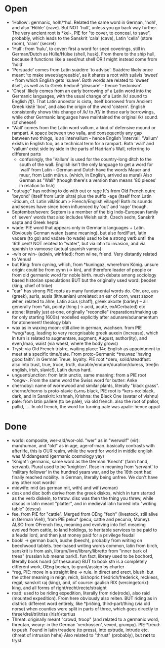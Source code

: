 # Open

- 'Hollow': germanic, holh/*hul. Related the same word in German, 'hohl', and also 'Höhle' (cave). But NOT 'hull',
  unless you go back way further.
  The very ancient root is *kel-, PIE for "to cover, to conceal, to save", probably, which leads to the Sanskrit 'cala' (cave),
  Latin 'cella' (store room), 'clam' (secret)
- 'Hull': from 'hulu', to cover: first a word for seed coverings, still in German/Dutch as Hülle/Hülse (shell, husk).
  From there to the ship hull, because it functions like a seed/nut shell
  OR!! might instead come from 'hold'
- 'Persuade' comes from Latin suādēre 'to advise'.
  Suādēre likely once meant 'to make sweet/agreeable',
  as it shares a root with suāvis 'sweet' - from which English gets 'suave'.
  Both words are related to 'sweet' itself, as well as to Greek hēdonḗ 'pleasure' - hence 'hedonism'.
- 'Chest' likely comes from an early borrowing of a Latin word into the Germanic languages,
  with the usual change of a Latin /k/ sound to English /t͡ʃ/.
  That Latin ancestor is cista, itself borrowed from Ancient Greek kístē 'box',
  and also the origin of the word 'cistern'.
  English consistently shows this change of /k/ to /t͡ʃ/ in these early borrowings,
  while other Germanic languages have maintained the original /k/ sound. (cf cheese!)
- 'Wall' comes from the Latin word vallum, a kind of defensive mound or rampart.
  A space between two valla, and consequently any gap between two things, is an intervallum - hence English 'interval'.
  'Vallum' exists in English too, as a technical term for a rampart.
  Both 'wall' and 'vallum' exist side by side in the parts of Hadrian's Wall, referring to different parts
  - confusingly, the 'Vallum' is used for the country-long ditch to the south of the wall.
  English isn't the only language to get a word for 'wall' from Latin - German and Dutch have the words Mauer and muur, from Latin mūrus.
  (which, in English, arrived as mural)
  Also German as "Wall" (though there's a version than means '80 pieces' in relation to fish)
- "outrage" has nothing to do with out or rage
  It's from Old French outre 'beyond' (itself from Latin ultra) plus the suffix -age
  (itself from Latin -āticum, cf. Latin villāticum > French/English village)!
  Both its sounds and senses have since been influenced by 'out' and 'rage' though.
- September/seven: Septem is a member of the big Indo-European family of 'seven' words that also includes
  Welsh saith, Czech sedm, Sanskrit sapta and Greek heptá.
- wade: PIE word that appears only in Germanic languages + Latin.
  Obviously German waten (same meaning), but also ford/Furt, latin vadere (to go) and vadare (to wade)
  used to be a strong verb until the 16th cent!
  NOT related to "water", but via latin to invasion, and via spanish to vamoose (actual spanish vamos)
- -win or win- (edwin, winfried): from wi·ne, friend. Very distantly related to Venus!
- but King: from cyning, which, from *kuningaz, wherefrom König.
  unsure origin: could be from cynn (-> kin), and therefore leader of people
  or from old germanic word for noble birth. much debate among sociology based historian speculations
  BUT but the originally used word: þeoden (king, chief of tribe)
- "ear" has strong PIE roots as many fundamental words do. Ohr, øre, aus (greek), auris, ausis (lithuanian)
  unrelated: an ear of corn, west saxon æher, related to ähre, Latin acus (chaff), greek akoste (barley) – all generally
  from *ak, pointy thing (-> acid, acute, exACerbated) etc
- atone: literally just at-one, originally "reconcile" (reparations/making up for only starting 1600s)
  modelled explicitly after adunare/adunamentum for atonement! theology blah
- wax as in waxing moon: still alive in german, wachsen. from PIE *weg/*aug, leading to very recognisable greek auxein
  (increase), which in turn is related to augmentare, augment, August, author(ity), and even,lmao, waist (via waest,
  where the body grows)
- Tryst: via Old French tristre, waiting place: 14c English as appointment to meet at a specific time/date. From
  proto-Germanic *treuwaz 'having good faith': in German Treue, loyalty. PIE root *deru, solid/steadfast: also into
  trust, true, truce, truth, durable/endure/duration/duress, tree(in english, irish, slavic!), Latin durus hard.
- unguent/unction: from latin unctio, same meaning: from a PIE root *ongw-. From the same word the Swiss word for butter: Anke
- chernobyl: name of wormwood and similar plants, literally "black grass". cherno/chorno is proto-slavic čьrnъ black,
  PIE root is *kers-no: black, dark, and in Sanskrit: krshnah, Krishna: the Black One (avatar of vishnu)
- pale: from latin pallere (to be pale), via old french. also the root of pallor, pallid, …. In old french, the word for
  turning pale was apalir: hence appal


# Done

- world: composite, wer-ald/wor-old. "wer" as in "werwolf" (vir): man/human, and "old" as in age, age-of-man.
  basically contrasts with afterlife, this is OUR realm, while the word for world in middle english was Middangeard
  (germanic cosmology yay)
- 'Knight': germanic, same word as the German 'Knecht' (farm hand, servant). Plural used to be 'knighten'. Rose in
  meaning from 'servant' to 'military follower' in the hundred years war, and by the 16th cent had finally reached
  nobility. In German, literally being unfree. We don't have any other root words!
- midwife: mid (as german mit, with) and wif (woman)
- desk and disc both derive from the greek diskos, which in turn started as the verb diskein, to throw. disc was then
  the thing you threw, while discus in latin meant "platter", and in medieval latin turned into "writing table" (desca)
- fee, from PIE for "cattle". Merged from OEng "feoh" (livestock, still alive in German Vieh), from PIE peku* (pecu,
  cattle and pecunia, Money). ALSO from OFrench fieu, meaning and evolving into fief.
  meaning evolved from cattle, to land  holdings, to heritable services to be paid to a feudal lord, and then just money
  paid for a privilege
  feudal
- book! -> german buch, buche (beech), probably from writing on beechwood tablets. tree-based writing words common,
  latin from birch, sanskrit is from ash, librum/livre/library/libretto from "inner bark of trees" (russian lub means
  bark!). fun fact, library used to be bochord, literally book hoard (cf thesaurus)
  BUT to book sth is a completely different work, OEng bocian, to grant/assign by charter
- *reg, PIE: move in a straight line -> rule. in direct and erect, blush. but the other meaning in reign, reich, bishopric
  friedrich/frederick, reckless, regal, sanskrit raj (king), and, of course: gaulish RIX (vercingetorix): king, and all
  forms of right/recht/recte/straight
- road: used to be riding expedition, literally from ride(rode), also raid (mounted expedition). From here obviously
  also reiten.
  BUT riding as in district: different word entirely, like *þriðing, third-part/thing (via old norse) when counties were split
  in parts of three, which goes directly to three/drei/tri/triss (irish)/tertius
- Threat: originally meant "crowd, troop" (and related to a germanic word, threotan, weary: in the German 'verdrossen',
  vexed, grumpy). PIE *treud: to push. Found in latin treudere (to press), into extrude, intrude etc. (threat of
  intrusion hehe)
  Also related to "thrust" (probably), but **not** to tryst.
